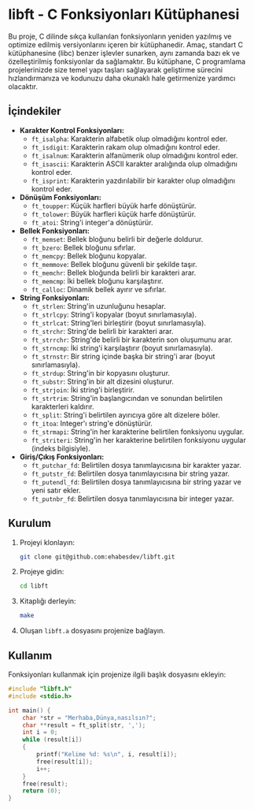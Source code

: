 # libft - C Fonksiyonları Kütüphanesi

Bu proje, C dilinde sıkça kullanılan fonksiyonların yeniden yazılmış ve optimize edilmiş versiyonlarını içeren bir kütüphanedir. Amaç, standart C kütüphanesine (libc) benzer işlevler sunarken, aynı zamanda bazı ek ve özelleştirilmiş fonksiyonlar da sağlamaktır. Bu kütüphane, C programlama projelerinizde size temel yapı taşları sağlayarak geliştirme sürecini hızlandırmanıza ve kodunuzu daha okunaklı hale getirmenize yardımcı olacaktır.

## İçindekiler

*   **Karakter Kontrol Fonksiyonları:**
    *   `ft_isalpha`: Karakterin alfabetik olup olmadığını kontrol eder.
    *   `ft_isdigit`: Karakterin rakam olup olmadığını kontrol eder.
    *   `ft_isalnum`: Karakterin alfanümerik olup olmadığını kontrol eder.
    *   `ft_isascii`: Karakterin ASCII karakter aralığında olup olmadığını kontrol eder.
    *   `ft_isprint`: Karakterin yazdırılabilir bir karakter olup olmadığını kontrol eder.
*   **Dönüşüm Fonksiyonları:**
    *   `ft_toupper`: Küçük harfleri büyük harfe dönüştürür.
    *   `ft_tolower`: Büyük harfleri küçük harfe dönüştürür.
    *   `ft_atoi`: String'i integer'a dönüştürür.
*   **Bellek Fonksiyonları:**
    *   `ft_memset`: Bellek bloğunu belirli bir değerle doldurur.
    *   `ft_bzero`: Bellek bloğunu sıfırlar.
    *   `ft_memcpy`: Bellek bloğunu kopyalar.
    *   `ft_memmove`: Bellek bloğunu güvenli bir şekilde taşır.
    *   `ft_memchr`: Bellek bloğunda belirli bir karakteri arar.
    *   `ft_memcmp`: İki bellek bloğunu karşılaştırır.
    *   `ft_calloc`: Dinamik bellek ayırır ve sıfırlar.
*   **String Fonksiyonları:**
    *   `ft_strlen`: String'in uzunluğunu hesaplar.
    *   `ft_strlcpy`: String'i kopyalar (boyut sınırlamasıyla).
    *   `ft_strlcat`: String'leri birleştirir (boyut sınırlamasıyla).
    *   `ft_strchr`: String'de belirli bir karakteri arar.
    *   `ft_strrchr`: String'de belirli bir karakterin son oluşumunu arar.
    *   `ft_strncmp`: İki string'i karşılaştırır (boyut sınırlamasıyla).
    *   `ft_strnstr`: Bir string içinde başka bir string'i arar (boyut sınırlamasıyla).
    *   `ft_strdup`: String'in bir kopyasını oluşturur.
    *   `ft_substr`: String'in bir alt dizesini oluşturur.
    *   `ft_strjoin`: İki string'i birleştirir.
    *   `ft_strtrim`: String'in başlangıcından ve sonundan belirtilen karakterleri kaldırır.
    *   `ft_split`: String'i belirtilen ayırıcıya göre alt dizelere böler.
    *   `ft_itoa`: Integer'ı string'e dönüştürür.
    *   `ft_strmapi`: String'in her karakterine belirtilen fonksiyonu uygular.
    *   `ft_striteri`: String'in her karakterine belirtilen fonksiyonu uygular (indeks bilgisiyle).
*   **Giriş/Çıkış Fonksiyonları:**
    *   `ft_putchar_fd`: Belirtilen dosya tanımlayıcısına bir karakter yazar.
    *   `ft_putstr_fd`: Belirtilen dosya tanımlayıcısına bir string yazar.
    *   `ft_putendl_fd`: Belirtilen dosya tanımlayıcısına bir string yazar ve yeni satır ekler.
    *   `ft_putnbr_fd`: Belirtilen dosya tanımlayıcısına bir integer yazar.

## Kurulum

1.  Projeyi klonlayın:

    ```bash
    git clone git@github.com:ehabesdev/libft.git
    ```

2.  Projeye gidin:

    ```bash
    cd libft
    ```

3.  Kitaplığı derleyin:

    ```bash
    make
    ```

4.  Oluşan `libft.a` dosyasını projenize bağlayın.

## Kullanım

Fonksiyonları kullanmak için projenize ilgili başlık dosyasını ekleyin:

```c
#include "libft.h"
#include <stdio.h>

int main() {
    char *str = "Merhaba,Dünya,nasılsın?";
    char **result = ft_split(str, ',');
    int i = 0;
    while (result[i])
    {
        printf("Kelime %d: %s\n", i, result[i]);
        free(result[i]);
        i++;
    }
    free(result);
    return (0);
}
```
